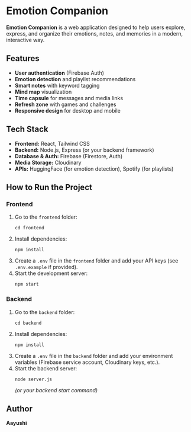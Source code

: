 # Emotion Companion

**Emotion Companion** is a web application designed to help users explore, express, and organize their emotions, notes, and memories in a modern, interactive way.

<!-- ## Project Structure
 -->


## Features

- **User authentication** (Firebase Auth)
- **Emotion detection** and playlist recommendations
- **Smart notes** with keyword tagging
- **Mind map** visualization
- **Time capsule** for messages and media links
- **Refresh zone** with games and challenges
- **Responsive design** for desktop and mobile

## Tech Stack

- **Frontend:** React, Tailwind CSS
- **Backend:** Node.js, Express (or your backend framework)
- **Database & Auth:** Firebase (Firestore, Auth)
- **Media Storage:** Cloudinary
- **APIs:** HuggingFace (for emotion detection), Spotify (for playlists)

## How to Run the Project

### Frontend

1. Go to the `frontend` folder:
    ```
    cd frontend
    ```
2. Install dependencies:
    ```
    npm install
    ```
3. Create a `.env` file in the `frontend` folder and add your API keys (see `.env.example` if provided).
4. Start the development server:
    ```
    npm start
    ```

### Backend

1. Go to the `backend` folder:
    ```
    cd backend
    ```
2. Install dependencies:
    ```
    npm install
    ```
3. Create a `.env` file in the `backend` folder and add your environment variables (Firebase service account, Cloudinary keys, etc.).
4. Start the backend server:
    ```
    node server.js
    ```
    *(or your backend start command)*


## Author

**Aayushi**
